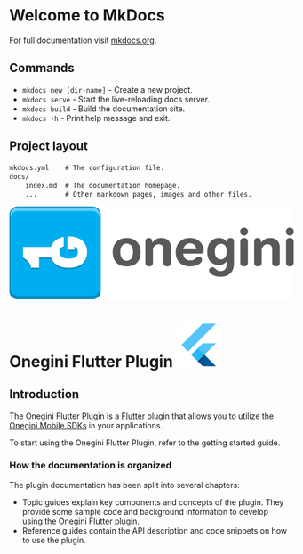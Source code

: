 # Welcome to MkDocs

For full documentation visit [mkdocs.org](https://www.mkdocs.org).

## Commands

* `mkdocs new [dir-name]` - Create a new project.
* `mkdocs serve` - Start the live-reloading docs server.
* `mkdocs build` - Build the documentation site.
* `mkdocs -h` - Print help message and exit.

## Project layout

    mkdocs.yml    # The configuration file.
    docs/
        index.md  # The documentation homepage.
        ...       # Other markdown pages, images and other files.

<img src="img/onegini.png" alt="Onegini logo" style="max-width:512px"/>

# Onegini Flutter Plugin <img src="img/flutter.png" alt="Flutter logo" style="width:80px"/>

## Introduction

The Onegini Flutter Plugin is a [Flutter](https://flutter.dev/) plugin that allows you to utilize the [Onegini Mobile SDKs](https://docs.onegini.com/onegini-sdk.html) in your applications.

To start using the Onegini Flutter Plugin, refer to the getting started guide.

### How the documentation is organized

The plugin documentation has been split into several chapters:

- Topic guides explain key components and concepts of the plugin. They provide some sample code and background information to develop using the Onegini Flutter plugin.
- Reference guides contain the API description and code snippets on how to use the plugin.


